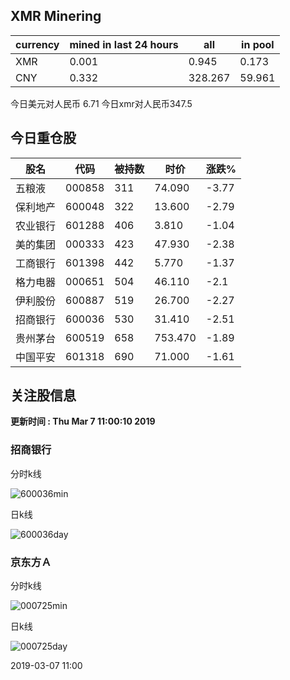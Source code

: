 ## XMR Minering

|currency|mined in last 24 hours|all|in pool|
|---|---|---|---|
|XMR|0.001|0.945|0.173|
|CNY|0.332|328.267|59.961|

今日美元对人民币 6.71	今日xmr对人民币347.5


## 今日重仓股 

|股名|代码|被持数|时价|涨跌%|
|---|---|---|---|---|
|五粮液|000858|311|74.090|-3.77|
|保利地产|600048|322|13.600|-2.79|
|农业银行|601288|406|3.810|-1.04|
|美的集团|000333|423|47.930|-2.38|
|工商银行|601398|442|5.770|-1.37|
|格力电器|000651|504|46.110|-2.1|
|伊利股份|600887|519|26.700|-2.27|
|招商银行|600036|530|31.410|-2.51|
|贵州茅台|600519|658|753.470|-1.89|
|中国平安|601318|690|71.000|-1.61|

## 关注股信息
**更新时间 : Thu Mar  7 11:00:10 2019**
### 招商银行 
分时k线

![600036min](http://image.sinajs.cn/newchart/min/n/sh600036.gif)

日k线

![600036day](http://image.sinajs.cn/newchart/daily/n/sh600036.gif)

### 京东方Ａ 
分时k线

![000725min](http://image.sinajs.cn/newchart/min/n/sz000725.gif)

日k线

![000725day](http://image.sinajs.cn/newchart/daily/n/sz000725.gif)

2019-03-07 11:00